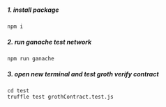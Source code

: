 
##### 1. install package
    
    npm i

##### 2. run ganache test network
    
    npm run ganache


##### 3. open new terminal and test groth verify contract 

    cd test
    truffle test grothContract.test.js
